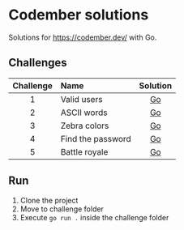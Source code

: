 # Codember solutions

Solutions for <https://codember.dev/> with Go.

## Challenges

| Challenge | Name             | Solution                                                                         |
|:---:      |:---              |:---:                                                                             |
|1          |Valid users       |[Go](https://github.com/Patrick564/codember/blob/main/challenge01/challenge01.go) |
|2          |ASCII words       |[Go](https://github.com/Patrick564/codember/blob/main/challenge02/challenge02.go) |
|3          |Zebra colors      |[Go](https://github.com/Patrick564/codember/blob/main/challenge03/challenge03.go) |
|4          |Find the password |[Go](https://github.com/Patrick564/codember/blob/main/challenge04/challenge04.go) |
|5          |Battle royale     |[Go](https://github.com/Patrick564/codember/blob/main/challenge05/challenge05.go) |

## Run

1. Clone the project
2. Move to challenge folder
3. Execute `go run .` inside the challenge folder

